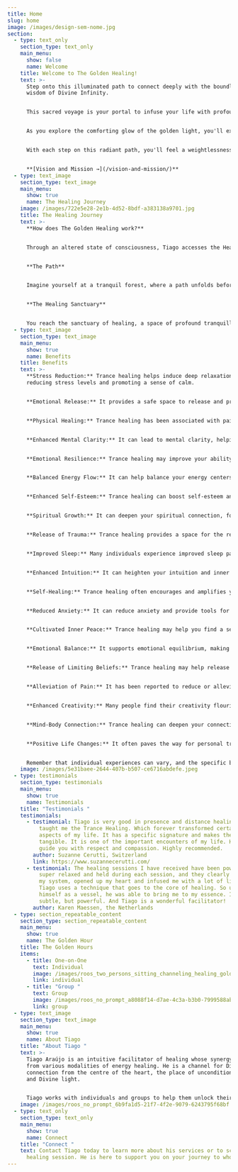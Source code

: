 ```yaml
---
title: Home
slug: home
image: /images/design-sem-nome.jpg
section:
  - type: text_only
    section_type: text_only
    main_menu:
      show: false
      name: Welcome
    title: Welcome to The Golden Healing!
    text: >-
      Step onto this illuminated path to connect deeply with the boundless
      wisdom of Divine Infinity.


      This sacred voyage is your portal to infuse your life with profound happiness and unfiltered joy. Picture yourself wrapped in the warm embrace of love, surrounded by the sweet melodies of laughter and the gentle harmony.


      As you explore the comforting glow of the golden light, you'll experience an overwhelming sense of serenity, heart-centeredness, and an unwavering alignment with your soul's purpose. This harmonious resonance will amplify your intuitive abilities and heighten your awareness of the world around you.


      With each step on this radiant path, you'll feel a weightlessness, as if you're carried effortlessly by a current of ease and grace. Embrace this journey, embrace the golden light, and let it lead you to a life filled with love, joy, and the essence of the Divine. Welcome to a life of ease and flow.


      **[Vision and Mission →](/vision-and-mission/)**
  - type: text_image
    section_type: text_image
    main_menu:
      show: true
      name: The Healing Journey
    image: /images/722e5e28-2e1b-4d52-8bdf-a383138a9701.jpg
    title: The Healing Journey
    text: >-
      **How does The Golden Healing work?** 


      Through an altered state of consciousness, Tiago accesses the Healers in the Spiritual World and channels the Divine Intelligence, that gives you what you need at that moment. Let your mind wander as we embark on the Healing Journey.


      **The Path**  


      Imagine yourself at a tranquil forest, where a path unfolds before you, bathed in a gentle, guiding golden light. With each step, you move deeper into the woods and the guiding light grows brilliant. And then, Golden Light appears, ascending towards the sky.  


      **The Healing Sanctuary**  


      You reach the sanctuary of healing, a space of profound tranquillity and renewal. Here, you can find solace and rejuvenation as a golden aura surrounds you and the Healers in the Spiritual World work with you.
  - type: text_image
    section_type: text_image
    main_menu:
      show: true
      name: Benefits
    title: Benefits
    text: >-
      **Stress Reduction:** Trance healing helps induce deep relaxation,
      reducing stress levels and promoting a sense of calm.


      **Emotional Release:** It provides a safe space to release and process pent-up emotions, fostering emotional well-being.


      **Physical Healing:** Trance healing has been associated with pain relief, accelerated healing, and improved physical health.


      **Enhanced Mental Clarity:** It can lead to mental clarity, helping you gain insight into challenging life situations and make informed decisions.


      **Emotional Resilience:** Trance healing may improve your ability to cope with emotional challenges, making you more resilient.


      **Balanced Energy Flow:** It can help balance your energy centers (chakras), ensuring a harmonious flow of vital life force energy.


      **Enhanced Self-Esteem:** Trance healing can boost self-esteem and self-acceptance, helping you feel more confident and positive about yourself.


      **Spiritual Growth:** It can deepen your spiritual connection, fostering a greater understanding of your inner self and your place in the universe.


      **Release of Trauma:** Trance healing provides a space for the release and healing of emotional and psychological trauma, promoting inner peace.


      **Improved Sleep:** Many individuals experience improved sleep patterns and better quality of sleep after trance healing sessions.


      **Enhanced Intuition:** It can heighten your intuition and inner guidance, aiding in making more intuitive and spiritually aligned decisions.


      **Self-Healing:** Trance healing often encourages and amplifies your innate self-healing abilities, assisting in the recovery from physical and emotional challenges.


      **Reduced Anxiety:** It can reduce anxiety and provide tools for managing anxious thoughts and emotions.


      **Cultivated Inner Peace:** Trance healing may help you find a sense of inner peace and tranquility, even in the face of life's challenges.


      **Emotional Balance:** It supports emotional equilibrium, making it easier to navigate emotional ups and downs.


      **Release of Limiting Beliefs:** Trance healing may help release limiting beliefs and thought patterns that no longer serve you, enabling personal growth.


      **Alleviation of Pain:** It has been reported to reduce or alleviate chronic pain, providing relief from physical discomfort.


      **Enhanced Creativity:** Many people find their creativity flourishes after trance healing sessions, as it frees the mind from constraints.


      **Mind-Body Connection:** Trance healing can deepen your connection to the mind-body connection, promoting overall health.


      **Positive Life Changes:** It often paves the way for personal transformation and positive changes in various aspects of life.


      Remember that individual experiences can vary, and the specific benefits of a trance healing session may differ from person to person. It's essential to approach each session with an open heart and an understanding that healing is a unique and personal journey.
    image: /images/5e31baee-2644-407b-b507-ce6716abdefe.jpeg
  - type: testimonials
    section_type: testimonials
    main_menu:
      show: true
      name: Testimonials
    title: "Testimonials "
    testimonials:
      - testimonial: Tiago is very good in presence and distance healing sessions. He
          taught me the Trance Healing. Which forever transformed certain
          aspects of my life. It has a specific signature and makes the energy
          tangible. It is one of the important encounters of my life. He will
          guide you with respect and compassion. Highly recommended.
        author: Suzanne Cerutti, Switzerland
        link: https://www.suzannecerutti.com/
      - testimonial: The healing sessions I have received have been powerful. I felt
          super relaxed and held during each session, and they clearly opened up
          my system, opened up my heart and infused me with a lot of light.
          Tiago uses a technique that goes to the core of healing. So using
          himself as a vessel, he was able to bring me to my essence. It is
          subtle, but powerful. And Tiago is a wonderful facilitator!
        author: Karen Maessen, the Netherlands
  - type: section_repeatable_content
    section_type: section_repeatable_content
    main_menu:
      show: true
      name: The Golden Hour
    title: The Golden Hours
    items:
      - title: One-on-One
        text: Individual
        image: /images/roos_two_persons_sitting_channeling_healing_golden_light_c4ba8935-207a-4d9c-80f3-0b811e399004.png
        link: individual
      - title: "Group "
        text: Group
        image: /images/roos_no_prompt_a8088f14-d7ae-4c3a-b3b0-7999588abe5f.png
        link: group
  - type: text_image
    section_type: text_image
    main_menu:
      show: true
      name: About Tiago
    title: "About Tiago "
    text: >-
      Tiago Araújo is an intuitive facilitator of healing whose synergy comes
      from various modalities of energy healing. He is a channel for Divine
      connection from the centre of the heart, the place of unconditional love
      and Divine light.


      Tiago works with individuals and groups to help them unlock their inner wisdom, and ignite their inner light. He firmly believes that everyone has the power to heal themselves and that his role is simply to facilitate and support you on your journey. Tiago’s approach is rooted in love, compassion, and acceptance.
    image: /images/roos_no_prompt_6b9fa1d5-21f7-4f2e-9079-6243795f68bf.png
  - type: text_only
    section_type: text_only
    main_menu:
      show: true
      name: Connect
    title: "Connect "
    text: Contact Tiago today to learn more about his services or to schedule a
      healing session. He is here to support you on your journey to wholeness.
---
```


